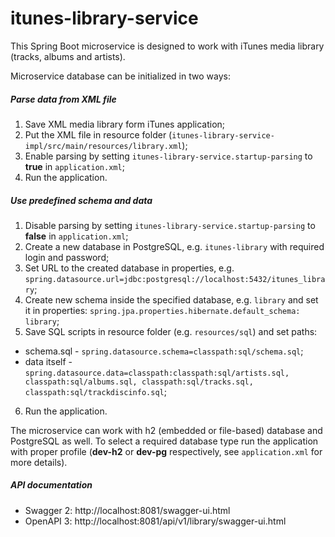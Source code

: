 
# itunes-library-service  
This Spring Boot microservice is designed to work with iTunes media library (tracks, albums and artists).

Microservice database can be initialized in two ways:
##### Parse data from XML file
1. Save XML media library form iTunes application;
2. Put the XML file in resource folder (`itunes-library-service-impl/src/main/resources/library.xml`);
3. Enable parsing by setting `itunes-library-service.startup-parsing` to **true** in `application.xml`;
4. Run the application.

##### Use predefined schema and data
1. Disable parsing by setting `itunes-library-service.startup-parsing` to **false** in `application.xml`;
2. Create a new database in PostgreSQL, e.g. `itunes-library` with required login and password;
3. Set URL to the created database in properties, e.g. `spring.datasource.url=jdbc:postgresql://localhost:5432/itunes_library`;
4. Create new schema inside the specified database, e.g. `library` and set it in properties: `spring.jpa.properties.hibernate.default_schema: library`;
5. Save SQL scripts in resource folder (e.g. `resources/sql`) and set paths:
- schema.sql - `spring.datasource.schema=classpath:sql/schema.sql`;
- data itself - `spring.datasource.data=classpath:classpath:sql/artists.sql, classpath:sql/albums.sql, classpath:sql/tracks.sql, classpath:sql/trackdiscinfo.sql`;
6. Run the application.

The microservice can work with h2 (embedded or file-based) database and PostgreSQL as well. To select a required database type run the application with proper profile (**dev-h2** or **dev-pg** respectively, see `application.xml` for more details).

##### API documentation

- Swagger 2: http://localhost:8081/swagger-ui.html
- OpenAPI 3: http://localhost:8081/api/v1/library/swagger-ui.html